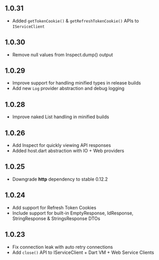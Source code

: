 ## 1.0.31

* Added `getTokenCookie()` & `getRefreshTokenCookie()` APIs to `IServiceClient`

## 1.0.30

* Remove null values from Inspect.dump() output

## 1.0.29

* Improve support for handling minified types in release builds
* Add new `Log` provider abstraction and debug logging 

## 1.0.28

* Improve naked List handling in minified builds

## 1.0.26 

* Add Inspect for quickly viewing API responses
* Added host.dart abstraction with IO + Web providers

## 1.0.25 

* Downgrade **http** dependency to stable 0.12.2

## 1.0.24

* Add support for Refresh Token Cookies
* Include support for built-in EmptyResponse, IdResponse, StringResponse & StringsResponse DTOs

## 1.0.23

* Fix connection leak with auto retry connections
* Add `close()` API to IServiceClient + Dart VM + Web Service Clients
